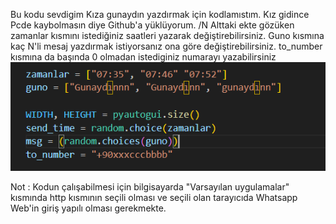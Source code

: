 Bu kodu sevdigim Kıza gunaydın yazdırmak için kodlamıstım. Kız gidince Pcde kaybolmasın diye Github'a yüklüyorum. 
/N Alttaki ekte gözüken zamanlar kısmını istediğiniz saatleri yazarak değiştirebilirsiniz.
Guno kısmına kaç N'li mesaj yazdırmak istiyorsanız ona göre değiştirebilirsiniz.
to_number kısmına da başında 0 olmadan istediginiz numarayı yazabilirsiniz
![alt text](https://github.com/Ardakaanbeyy/OtomatikGunayd-nBotu/blob/main/aciklama.png)

Not : Kodun çalışabilmesi için bilgisayarda "Varsayılan uygulamalar" kısmında http kısmının seçili olması ve seçili olan tarayıcıda Whatsapp Web'in giriş yapılı olması gerekmekte.
